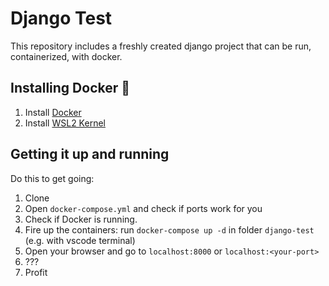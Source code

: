 # Django Test
This repository includes a freshly created django project that can be run, containerized, with docker.
## Installing Docker 🐳
1. Install [Docker](https://www.docker.com/)
1. Install [WSL2 Kernel](https://docs.microsoft.com/de-de/windows/wsl/wsl2-kernel)

## Getting it up and running

Do this to get going:
1. Clone
1. Open `docker-compose.yml` and check if ports work for you
1. Check if Docker is running.
1. Fire up the containers: run `docker-compose up -d` in folder `django-test` (e.g. with vscode terminal)
1. Open your browser and go to `localhost:8000` or `localhost:<your-port>`
1. ???
1. Profit
